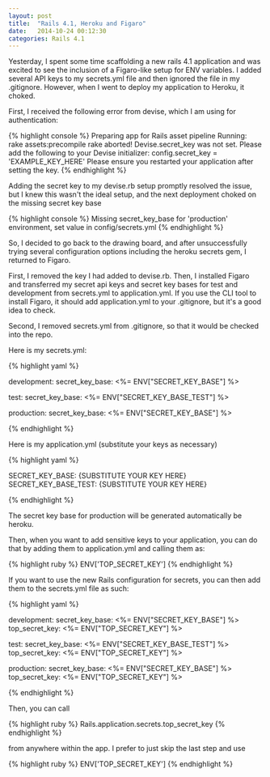```yaml
---
layout: post
title:  "Rails 4.1, Heroku and Figaro"
date:   2014-10-24 00:12:30
categories: Rails 4.1
---
```


Yesterday, I spent some time scaffolding a new rails 4.1 application and was excited to see the inclusion of a Figaro-like setup for ENV variables.  I added several API keys to my secrets.yml file and then ignored the file in my .gitignore.  However, when I went to deploy my application to Heroku, it choked.  

First, I received the following error from devise, which I am using for authentication:

{% highlight console %}
Preparing app for Rails asset pipeline
   Running: rake assets:precompile
   rake aborted!
   Devise.secret_key was not set. Please add the following to your Devise initializer:
   config.secret_key = 'EXAMPLE_KEY_HERE'
   Please ensure you restarted your application after setting the key.
{% endhighlight %}

Adding the secret key to my devise.rb setup promptly resolved the issue, but I knew this wasn't the ideal setup, and the next deployment choked on the missing secret key base

{% highlight console %}
  Missing secret_key_base for 'production' environment, set value in config/secrets.yml
{% endhighlight %}

So, I decided to go back to the drawing board, and after unsuccessfully trying several configuration options including the heroku secrets gem, I returned to Figaro.  

First, I removed the key I had added to devise.rb.  Then, I installed Figaro and transferred my secret api keys and secret key bases for test and development from secrets.yml to application.yml.  If you use the CLI tool to install Figaro, it should add application.yml to your .gitignore, but it's a good idea to check.

Second, I removed secrets.yml from .gitignore, so that it would be checked into the repo.

Here is my secrets.yml:

{% highlight yaml %}

development:
  secret_key_base: <%= ENV["SECRET_KEY_BASE"] %>

test:
  secret_key_base: <%= ENV["SECRET_KEY_BASE_TEST"] %>

production:
  secret_key_base: <%= ENV["SECRET_KEY_BASE"] %>

{% endhighlight %}

Here is my application.yml (substitute your keys as necessary)

{% highlight yaml %}

SECRET_KEY_BASE: {SUBSTITUTE YOUR KEY HERE}
SECRET_KEY_BASE_TEST: {SUBSTITUTE YOUR KEY HERE}

{% endhighlight %}

The secret key base for production will be generated automatically be heroku.

Then, when you want to add sensitive keys to your application, you can do that by adding them to application.yml and calling them as:

{% highlight ruby %}
  ENV['TOP_SECRET_KEY']
{% endhighlight %}

If you want to use the new Rails configuration for secrets, you can then add them to the secrets.yml file as such:

{% highlight yaml %}

development:
  secret_key_base: <%= ENV["SECRET_KEY_BASE"] %>
  top_secret_key: <%= ENV["TOP_SECRET_KEY"] %>

test:
  secret_key_base: <%= ENV["SECRET_KEY_BASE_TEST"] %>
  top_secret_key: <%= ENV["TOP_SECRET_KEY"] %>

production:
  secret_key_base: <%= ENV["SECRET_KEY_BASE"] %>
  top_secret_key: <%= ENV["TOP_SECRET_KEY"] %>

{% endhighlight %}

Then, you can call 

{% highlight ruby %}
  Rails.application.secrets.top_secret_key
{% endhighlight %}

from anywhere within the app.  I prefer to just skip the last step and use 

{% highlight ruby %}
  ENV['TOP_SECRET_KEY']
{% endhighlight %}
